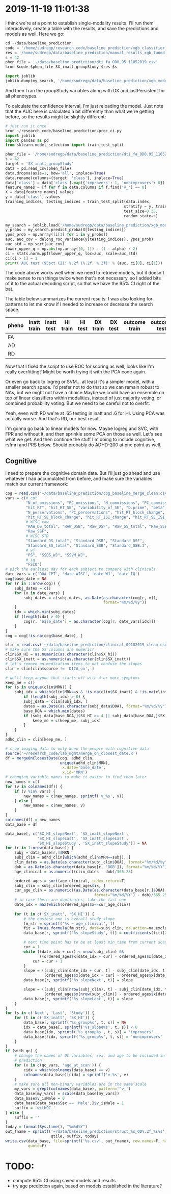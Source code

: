 # 2019-11-19 11:01:38

I think we're at a point to establish single-modality results. I'll run them
interactively, create a table with the results, and save the predictions and
models as well. Here we go:

```python
cd ~/data/baseline_prediction
code = '/home/sudregp/research_code/baseline_prediction/xgb_classifier_65-35.py'
res = '/home/sudregp/data/baseline_prediction/manual_results_xgb_tuned'
s = 42
phen_file = '~/data/baseline_prediction/dti_fa_OD0.95_11052019.csv'
%run $code $phen_file SX_inatt_groupStudy $res $s

import joblib
joblib.dump(my_search, '/home/sudregp/data/baseline_prediction/xgb_models/fa_inatt.sav')
```

And then I ran the groupStudy variables along with DX and lastPersistent for all
phenotypes.

To calculate the confidence interval, I'm just reloading the model. Just note
that the AUC here is calculated a bit differently than what we're getting
before, so the results might be slightly different:

```python
# just run it once
%run ~/research_code/baseline_prediction/proc_ci.py
import joblib
import pandas as pd
from sklearn.model_selection import train_test_split

phen_file = '/home/sudregp/data/baseline_prediction/dti_fa_OD0.95_11052019.csv'
s = 42
target = 'SX_inatt_groupStudy'
data = pd.read_csv(phen_file)
data.dropna(axis=1, how='all', inplace=True)
data.rename(columns={target: 'class'}, inplace=True)
data['class'] = data['class'].map({'improvers': 1, 'nonimprovers': 0})
feature_names = [f for f in data.columns if f.find('v_') == 0]
X = data[feature_names].values
y = data['class'].values
training_indices, testing_indices = train_test_split(data.index,
                                                    stratify = y, train_size=0.65,
                                                    test_size=0.35,
                                                    random_state=s)

my_search = joblib.load('/home/sudregp/data/baseline_prediction/xgb_models/fa_inatt.sav')
y_probs = my_search.predict_proba(X[testing_indices])
ypos_prob = np.array([i[1] for i in y_probs])
auc, auc_cov = delong_roc_variance(y[testing_indices], ypos_prob)
auc_std = np.sqrt(auc_cov)
lower_upper_q = np.abs(np.array([0, 1]) - (1 - alpha) / 2)
ci = stats.norm.ppf(lower_upper_q, loc=auc, scale=auc_std)
ci[ci > 1] = 1
print('AUC test (95pct CI): %.2f (%.2f, %.2f)' % (auc, ci[0], ci[1]))
```

The code above works well when we need to retrieve models, but it doesn't make
sense to run things twice when that's not necessary, so I added bits of it to
the actual decoding script, so that we have the 95% CI right of the bat.

The table below summarizes the current results. I was also looking for patterns
to let me know if I needed to increase or decrease the search space.

pheno | inatt train | inatt test | HI train | HI test | DX train | DX test | outcome train | outcome test
--- | --- | --- | --- | --- | --- | --- | --- | --- |
FA | 
AD | 
RD | 

Now that I fixed the script to use ROC for scoring as well, looks like I'm
really overfitting? Might be worth trying it with the PCA code again.

Or even go back to logreg or SVM... at least it's a simpler model, with a smaller
search space. I'd prefer not to do that so we can remain robust to NAs, but we
might not have a choice.Maybe we could have an ensemble on top of linear
classifiers within modalities, instead of just majority voting, or combined
probability voting. But we need to be careful not to overfit.

Yeah, even with RD we're at .65 testing in inatt and .6 for HI. Using PCA was
actually worse. And that's RD, our best result.

I'm gonna go back to linear models for now. Maybe logreg and SVC, with FPR and
without it, and then sprinkle some PCA on those as well. Let's see what we get.
And then continue the stuff I'm doing to include cognitive, rsfmri and PRS
below. Should probably do ADHD-200 at one point as well. 



## Cognitive

I need to prepare the cognitive domain data. But I'll just go ahead and use
whatever I had accumulated from before, and make sure the variables match our
current framework:

```r
cog = read.csv('~/data/baseline_prediction/cog_baseline_merge_clean.csv')
vars = c(# cpt
         "N_of_omissions", "PC_omissions", "N_commissions", "PC_commissions",
         "hit_RT", "hit_RT_SE", "variability_of_SE", "D.prime", "beta",
         "N_perservations", "PC_perservations", "hit_RT_block_change",
         "hit_RT_SE_block_change", "hit_RT_ISI_change", "hit_RT_SE_ISI_change",
         # WISC raw
         "RAW_DS_total", "RAW_DSB", "Raw_DSF", "Raw_SS_total", "Raw_SSB",
         "Raw_SSF",
         # WISC STD
         "Standard_DS_total", "Standard_DSB", "Standard_DSF",
         "Standard_SS_total", "Standard_SSB", "Standard_SSB.1",
         # wj
         "PS", "SSDS_WJ", "SSVM_WJ",
         # iq
         "FSIQ")
# pick the earliest day for each subject to compare with clinicals
date_vars = c('DOA_CPT', 'date_WISC', 'date_WJ', 'date_IQ')
cog$base_date = NA
for (r in 1:nrow(cog)) {
    subj_dates = c()
    for (v in date_vars) {
        subj_dates = c(subj_dates, as.Date(as.character(cog[r, v]),
                                           format="%m/%d/%y"))
    }
    idx = which.min(subj_dates)
    if (length(idx) > 0) {
        cog[r, 'base_date'] = as.character(cog[r, date_vars[idx]])
    }
}
cog = cog[!is.na(cog$base_date), ]

clin = read.csv('~/data/baseline_prediction/clinical_09182019_clean.csv')
# make sure the SX columns are numeric!
clin$SX_HI = as.numeric(as.character(clin$SX_hi))
clin$SX_inatt = as.numeric(as.character(clin$SX_inatt))
# let's remove on-medication items to not confuse the slopes
clin = clin[clin$source != 'DICA_on', ]

# we'll keep anyone that starts off with 4 or more symptoms
keep_me = c()
for (s in unique(clin$MRN)) {
    subj_idx = which(clin$MRN==s & !is.na(clin$SX_inatt) & !is.na(clin$SX_HI))
        if (length(subj_idx) > 0) {
        subj_data = clin[subj_idx, ]
        dates = as.Date(as.character(subj_data$DOA), format="%m/%d/%y")
        base_DOA = which.min(dates)
        if (subj_data[base_DOA,]$SX_HI >= 4 || subj_data[base_DOA,]$SX_inat >= 4) {
            keep_me = c(keep_me, subj_idx)
        }
    }
}
adhd_clin = clin[keep_me, ]

# crop imaging data to only keep the people with cognitive data
source('~/research_code/lab_mgmt/merge_on_closest_date.R')
df = mergeOnClosestDate(cog, adhd_clin,
                        unique(adhd_clin$MRN),
                         x.date='base_date',
                         x.id='MRN')
# changing variable names to make it easier to find them later
new_names = c()
for (v in colnames(df)) {
    if (v %in% vars) {
        new_names = c(new_names, sprintf('v_%s', v))
    } else {
        new_names = c(new_names, v)
    }
}
colnames(df) = new_names
data_base = df

data_base[, c('SX_HI_slopeNext', 'SX_inatt_slopeNext',
              'SX_HI_slopeLast', 'SX_inatt_slopeLast',
              'SX_HI_slopeStudy', 'SX_inatt_slopeStudy')] = NA
for (r in 1:nrow(data_base)) {
    subj = data_base[r,]$MRN
    subj_clin = adhd_clin[which(adhd_clin$MRN==subj), ]
    clin_dates = as.Date(as.character(subj_clin$DOA), format="%m/%d/%y")
    dob = as.Date(as.character(data_base[r, 'DOB']), format="%m/%d/%Y")
    age_clinical = as.numeric((clin_dates - dob)/365.25)

    ordered_ages = sort(age_clinical, index.return=T)
    subj_clin = subj_clin[ordered_ages$ix, ]
    cur_age_clin = as.numeric((as.Date(as.character(data_base[r,]$DOA),
                                       format="%m/%d/%Y") - dob)/365.25)
    # in case there are duplicates, take the last one
    date_idx = max(which(ordered_ages$x==cur_age_clin))
        
    for (t in c('SX_inatt', 'SX_HI')) {
        # the easiest one is overall study slope
        fm_str = sprintf('%s ~ age_clinical', t)
        fit = lm(as.formula(fm_str), data=subj_clin, na.action=na.exclude)
        data_base[r, sprintf('%s_slopeStudy', t)] = coefficients(fit)[2]

        # next time point has to be at least min_time from current scan
        cur = 1
        while ((date_idx + cur) < nrow(subj_clin) &&
               ((ordered_ages$x[date_idx + cur] - ordered_ages$x[date_idx]) < min_time/365.25)) {
            cur = cur + 1
        }
        slope = ((subj_clin[date_idx + cur, t] - subj_clin[date_idx, t]) / 
                 (ordered_ages$x[date_idx + cur] - ordered_ages$x[date_idx]))
        data_base[r, sprintf('%s_slopeNext', t)] = slope

        slope = ((subj_clin[nrow(subj_clin), t] - subj_clin[date_idx, t]) / 
                 (ordered_ages$x[nrow(subj_clin)] - ordered_ages$x[date_idx]))
        data_base[r, sprintf('%s_slopeLast', t)] = slope
    }
}
for (s in c('Next', 'Last', 'Study')) {
    for (t in c('SX_inatt', 'SX_HI')) {
        data_base[, sprintf('%s_group%s', t, s)] = NA
        idx = data_base[, sprintf('%s_slope%s', t, s)] < 0
        data_base[idx, sprintf('%s_group%s', t, s)] = 'improvers'
        data_base[!idx, sprintf('%s_group%s', t, s)] = 'nonimprovers'
    }
}
if (with_qc) {
    # change the names of QC variables, sex, and age to be included in
    # prediction
    for (v in c(qc_vars, 'age_at_scan')) {
        cidx = which(colnames(data_base) == v)
        colnames(data_base)[cidx] = sprintf('v_%s', v)
    }
    # make sure all non-binary variables are in the same scale
    my_vars = grepl(colnames(data_base), pattern='^v_')
    data_base[my_vars] = scale(data_base[my_vars])
    data_base$v_isMale = 0
    data_base[data_base$Sex == 'Male',]$v_isMale = 1 
    suffix = 'withQC_'
} else {
    suffix = ''
}
today = format(Sys.time(), "%m%d%Y")
out_fname = sprintf('~/data/baseline_prediction/struct_%s_OD%.2f_%s%s', prop,
                    qtile, suffix, today)
write.csv(data_base, file=sprintf('%s.csv', out_fname), row.names=F, na='', 
          quote=F)

```



# TODO:
* compute 95% CI using saved models and results
* try age prediction again, based on models established in the literature?